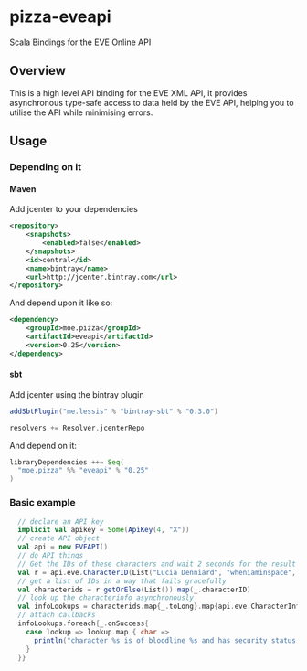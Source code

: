 # pizza-eveapi

Scala Bindings for the EVE Online API

## Overview

This is a high level API binding for the EVE XML API, it provides asynchronous type-safe access to data held by the EVE API, helping you to utilise the API while minimising errors.

## Usage

### Depending on it

#### Maven

Add jcenter to your dependencies

```xml
<repository>
    <snapshots>
        <enabled>false</enabled>
    </snapshots>
    <id>central</id>
    <name>bintray</name>
    <url>http://jcenter.bintray.com</url>
</repository>
```


And depend upon it like so:

```xml
<dependency>
    <groupId>moe.pizza</groupId>
    <artifactId>eveapi</artifactId>
    <version>0.25</version>
</dependency>
```

#### sbt

Add jcenter using the bintray plugin

```scala
addSbtPlugin("me.lessis" % "bintray-sbt" % "0.3.0")
```
```scala
resolvers += Resolver.jcenterRepo
```

And depend on it:

```scala
libraryDependencies ++= Seq(
  "moe.pizza" %% "eveapi" % "0.25"
)
```

### Basic example

```scala
  // declare an API key
  implicit val apikey = Some(ApiKey(4, "X"))
  // create API object
  val api = new EVEAPI()
  // do API things
  // Get the IDs of these characters and wait 2 seconds for the result
  val r = api.eve.CharacterID(List("Lucia Denniard", "wheniaminspace", "capqu")).sync(2 seconds)
  // get a list of IDs in a way that fails gracefully
  val characterids = r getOrElse(List()) map(_.characterID)
  // look up the characterinfo asynchronously
  val infoLookups = characterids.map{_.toLong}.map{api.eve.CharacterInfo}
  // attach callbacks
  infoLookups.foreach{_.onSuccess{
    case lookup => lookup.map { char =>
      println("character %s is of bloodline %s and has security status %f".format(char.characterName, char.bloodline, char.securityStatus))
    }
  }}
```
